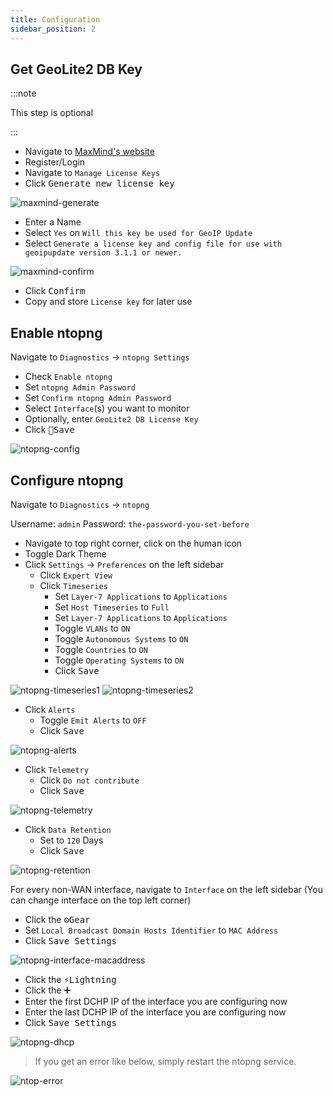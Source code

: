 ```yaml
---
title: Configuration
sidebar_position: 2
---
```


## Get GeoLite2 DB Key

:::note

This step is optional

:::

- Navigate to [MaxMind's website](https://www.maxmind.com/en/account/login)
- Register/Login
- Navigate to `Manage License Keys`
- Click <kbd>Generate new license key</kbd>

![maxmind-generate](./img/maxmind-generate.png)

- Enter a Name
- Select `Yes` on `Will this key be used for GeoIP Update`
- Select `Generate a license key and config file for use with geoipupdate version 3.1.1 or newer.`

![maxmind-confirm](./img/maxmind-confirm.png)

- Click <kbd>Confirm</kbd>
- Copy and store `License key` for later use

## Enable ntopng

Navigate to `Diagnostics` -> `ntopng Settings`

- Check `Enable ntopng`
- Set `ntopng Admin Password`
- Set `Confirm ntopng Admin Password`
- Select `Interface`(s) you want to monitor
- Optionally, enter `GeoLite2 DB License Key`
- Click <kbd>💾Save</kbd>

![ntopng-config](./img/ntopng-config.png)

## Configure ntopng

Navigate to `Diagnostics` -> `ntopng`

Username: `admin`
Password: `the-password-you-set-before`

- Navigate to top right corner, click on the human icon
- Toggle Dark Theme
- Click `Settings` -> `Preferences` on the left sidebar
  - Click `Expert View`
  - Click `Timeseries`
    - Set `Layer-7 Applications` to `Applications`
    - Set `Host Timeseries` to `Full`
    - Set `Layer-7 Applications` to `Applications`
    - Toggle `VLANs` to `ON`
    - Toggle `Autonomous Systems` to `ON`
    - Toggle `Countries` to `ON`
    - Toggle `Operating Systems` to `ON`
    - Click <kbd>Save</kbd>

![ntopng-timeseries1](./img/ntopng-timeseries1.png)
![ntopng-timeseries2](./img/ntopng-timeseries2.png)

- Click `Alerts`
  - Toggle `Emit Alerts` to `OFF`
  - Click <kbd>Save</kbd>

![ntopng-alerts](./img/ntopng-alerts.png)

- Click `Telemetry`
  - Click `Do not contribute`
  - Click <kbd>Save</kbd>

![ntopng-telemetry](./img/ntopng-telemetry.png)

- Click `Data Retention`
  - Set to `120` Days
  - Click <kbd>Save</kbd>

![ntopng-retention](./img/ntopng-retention.png)

For every non-WAN interface, navigate to `Interface` on the left sidebar
(You can change interface on the top left corner)

- Click the <kbd>⚙️Gear</kbd>
- Set `Local Broadcast Domain Hosts Identifier` to `MAC Address`
- Click <kbd>Save Settings</kbd>

![ntopng-interface-macaddress](./img/ntopng-interface-macaddress.png)

- Click the <kbd>⚡Lightning</kbd>
- Click the <kbd>➕</kbd>
- Enter the first DCHP IP of the interface you are configuring now
- Enter the last DCHP IP of the interface you are configuring now
- Click <kbd>Save Settings</kbd>

![ntopng-dhcp](./img/ntopng-dhcp.png)

> If you get an error like below, simply restart the ntopng service.

![ntop-error](./img/ntop-error.png)
